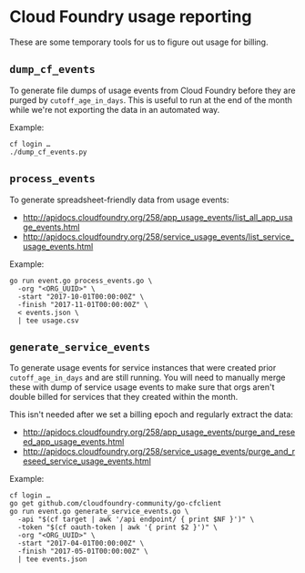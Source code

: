 # Cloud Foundry usage reporting

These are some temporary tools for us to figure out usage for billing.

## `dump_cf_events`

To generate file dumps of usage events from Cloud Foundry before they are purged
by `cutoff_age_in_days`. This is useful to run at the end of the month while
we're not exporting the data in an automated way.

Example:
```
cf login …
./dump_cf_events.py
```

## `process_events`

To generate spreadsheet-friendly data from usage events:

- http://apidocs.cloudfoundry.org/258/app_usage_events/list_all_app_usage_events.html
- http://apidocs.cloudfoundry.org/258/service_usage_events/list_service_usage_events.html

Example:
```
go run event.go process_events.go \
  -org "<ORG_UUID>" \
  -start "2017-10-01T00:00:00Z" \
  -finish "2017-11-01T00:00:00Z" \
  < events.json \
  | tee usage.csv
```

## `generate_service_events`

To generate usage events for service instances that were created prior
`cutoff_age_in_days` and are still running. You will need to manually merge
these with dump of service usage events to make sure that orgs aren't double
billed for services that they created within the month.

This isn't needed after we set a billing epoch and regularly extract the
data:

- http://apidocs.cloudfoundry.org/258/app_usage_events/purge_and_reseed_app_usage_events.html
- http://apidocs.cloudfoundry.org/258/service_usage_events/purge_and_reseed_service_usage_events.html

Example:
```
cf login …
go get github.com/cloudfoundry-community/go-cfclient
go run event.go generate_service_events.go \
  -api "$(cf target | awk '/api endpoint/ { print $NF }')" \
  -token "$(cf oauth-token | awk '{ print $2 }')" \
  -org "<ORG_UUID>" \
  -start "2017-04-01T00:00:00Z" \
  -finish "2017-05-01T00:00:00Z" \
  | tee events.json
```
